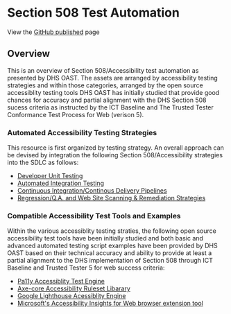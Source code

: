 # Section 508 Test Automation

View the [GitHub published](https://akingkci.github.io/Playbook-Automation/) page


## Overview
This is an overview of Section 508/Accessibility test automation as presented by DHS OAST. The assets are arranged by accessibility testing strategies and within those categories, arranged by the open source accessiblity testing tools DHS OAST has initially studied that provide good chances for accuracy and partial alignment with the DHS Section 508 sucess criteria as instructed by the ICT Baseline and The Trusted Tester Conformance Test Process for Web (verison 5).   

### Automated Accessibility Testing Strategies
This resource is first organized by testing strategy. An overall approach can be devised by integration the following Section 508/Accessibility strategies into the SDLC as follows:  

* [Developer Unit Testing](https://github.com/akingkci/508-Test-Automation/tree/master/examples/axe-core)
* [Automated Integration Testing](https://github.com/akingkci/508-Test-Automation/tree/master/examples/lighthouse)
* [Continuous Integration/Continous Delivery Pipelines](https://github.com/akingkci/508-Test-Automation/tree/master/examples/lighthouse)
* [Regression/Q.A. and Web Site Scanning & Remediation Strategies](https://github.com/akingkci/508-Test-Automation/tree/master/examples/lighthouse)  

### Compatible Accessibility Test Tools and Examples
Within the various accessiblity testing straties, the following open source accessibility test tools have been initially studied and both basic and advanced automated testing script examples have been provided by DHS OAST based on their technical accuracy and ability to provide at least a partial alignment to the DHS implementation of Section 508 through ICT Baseline and Trusted Tester 5 for web success criteria:  

* [Pa11y Accessiblity Test Engine](https://github.com/akingkci/508-Test-Automation/tree/master/examples/pa11y)
* [Axe-core Accessibility Ruleset Libarary](https://github.com/akingkci/508-Test-Automation/tree/master/examples/axe-core)
* [Google Lighthouse Acessiblity Engine](https://github.com/akingkci/508-Test-Automation/tree/master/examples/lighthouse)
* [Microsoft's Accessibility Insights for Web browser extension tool](https://github.com/akingkci/508-Test-Automation/tree/master/examples/lighthouse)

